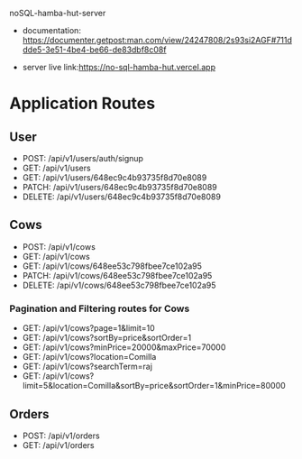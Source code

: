 noSQL-hamba-hut-server
* documentation: https://documenter.getpost:man.com/view/24247808/2s93si2AGF#711ddde5-3e51-4be4-be66-de83dbf8c08f

* server live link:https://no-sql-hamba-hut.vercel.app

# Application Routes
## User
* POST: /api/v1/users/auth/signup
* GET:  /api/v1/users
* GET:  /api/v1/users/648ec9c4b93735f8d70e8089
* PATCH:  /api/v1/users/648ec9c4b93735f8d70e8089
* DELETE: /api/v1/users/648ec9c4b93735f8d70e8089
## Cows
* POST: /api/v1/cows
* GET:  /api/v1/cows
* GET:  /api/v1/cows/648ee53c798fbee7ce102a95
* PATCH:  /api/v1/cows/648ee53c798fbee7ce102a95
* DELETE: /api/v1/cows/648ee53c798fbee7ce102a95
### Pagination and Filtering routes for Cows
* GET:  /api/v1/cows?page=1&limit=10
* GET:  /api/v1/cows?sortBy=price&sortOrder=1
* GET:  /api/v1/cows?minPrice=20000&maxPrice=70000
* GET:  /api/v1/cows?location=Comilla
* GET:  /api/v1/cows?searchTerm=raj
* GET:  /api/v1/cows?limit=5&location=Comilla&sortBy=price&sortOrder=1&minPrice=80000
## Orders
* POST: /api/v1/orders
* GET:  /api/v1/orders